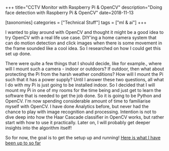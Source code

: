 +++
title="CCTV Monitor with Raspberry Pi & OpenCV"
description="Doing face detection with Raspberry Pi & OpenCV"
date=2018-11-13

[taxonomies]
categories = ["Technical Stuff"]
tags = ["ml & ai"]
+++


I wanted to play around with OpenCV and thought it might be a good idea to try OpenCV with a real life use case. DIY'ing a home camera system that can do motion detection 
and click images when there is some movement in the frame sounded like a cool idea. So I researched on how I could get this set up done.

There were quite a few things that I should decide, like for example., where will I mount such a camera - indoor or outdoors? If outdoor, then what about 
protecting the Pi from the harsh weather conditions? How will I mount the Pi such that it has a power supply? Until I answer these two questions, all what 
I do with my Pi is just going to be installed indoor. So I decided that I will mount my Pi in one of my rooms for the time being and just get to learn the 
software that is needed to get the job done. So it is going to be Python and OpenCV. I'm now spending considerable amount of time to familiarise myself with 
OpenCV. I have done Analytics before, but never had the chance to play with image recognition and processing. Intention is not to dive deep into how the Haar
Cascade classifier in OpenCV works, but rather start with how to use it practically. Later on, I will probably get deeper insights into the algorithm 
itself! 

So for now, the goal is to get the setup up and running! [Here is what I have been up to so far](https://github.com/joesan/raspi-motion-detection)